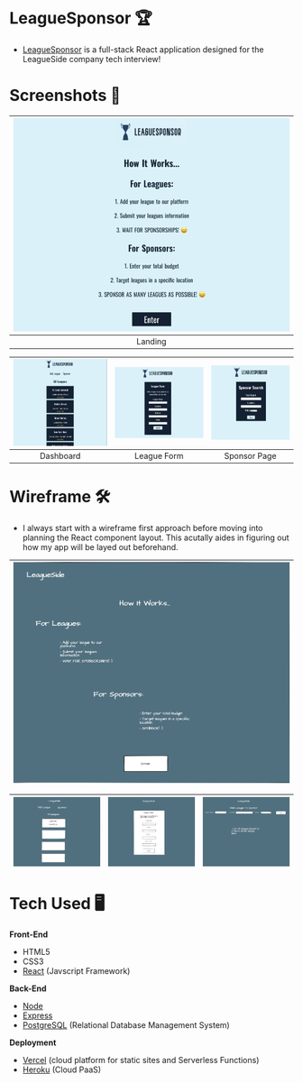 # LeagueSponsor 🏆

-  [LeagueSponsor]() is a full-stack React application designed for the LeagueSide company tech interview!

# Screenshots 📸
| ![](src/imgs/ls-landing.png) |
|:---:|
|Landing|

| ![](src/imgs/ls-dashboard.png) | ![](src/imgs/ls-leagueform.png) | ![](src/imgs/ls-sponsor.png)
|:---:|:---:|:---:|
|Dashboard|League Form|Sponsor Page|

# Wireframe 🛠
- I always start with a wireframe first approach before moving into planning the React component layout. This acutally aides in figuring out how my app will be layed out beforehand.

| ![](src/imgs/leaguelanding.png) |
|:---:|

| ![](src/imgs/leaguedashboard.png) | ![](src/imgs/leagueform.png) | ![](src/imgs/sponsorpage.png)
|:---:|:---:|:---:|

# Tech Used 🖥
**Front-End**
- HTML5
- CSS3 
- [React](https://reactjs.org/) (Javscript Framework)

**Back-End**
- [Node](https://nodejs.org/en/)
- [Express](https://expressjs.com/)
- [PostgreSQL](https://www.postgresql.org/) (Relational Database Management System)

**Deployment**
- [Vercel](https://vercel.com/) (cloud platform for static sites and Serverless Functions)
- [Heroku](https://www.heroku.com/platform) (Cloud PaaS)